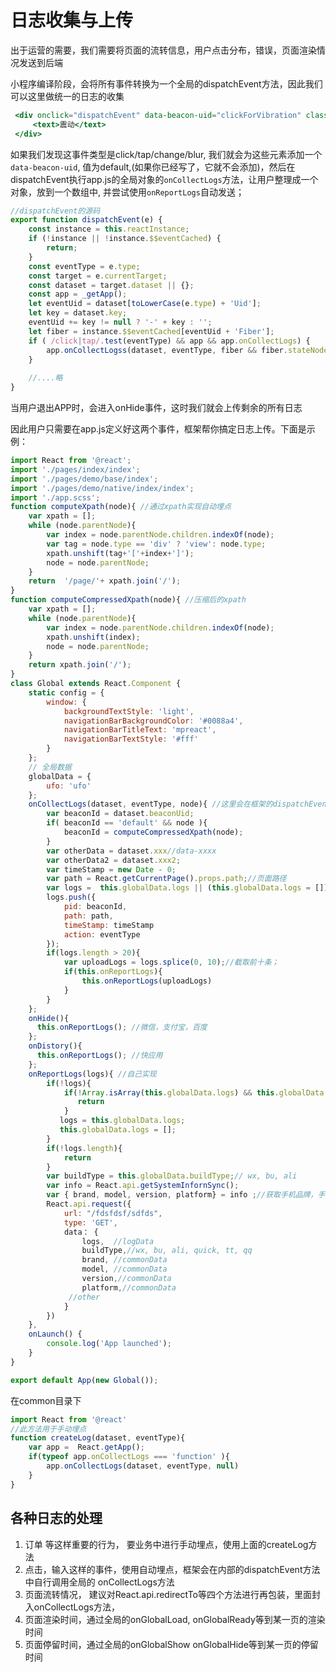 # 日志收集与上传

出于运营的需要，我们需要将页面的流转信息，用户点击分布，错误，页面渲染情况发送到后端

小程序编译阶段，会将所有事件转换为一个全局的dispatchEvent方法，因此我们可以这里做统一的日志的收集

```jsx
 <div onclick="dispatchEvent" data-beacon-uid="clickForVibration" class="item" data-click-uid="e1765" data-class-uid="c1321">
     <text>震动</text>
 </div>
```

如果我们发现这事件类型是click/tap/change/blur, 我们就会为这些元素添加一个`data-beacon-uid`, 值为default,(如果你已经写了，它就不会添加)，然后在dispatchEvent执行app.js的全局对象的`onCollectLogs`方法，让用户整理成一个对象，放到一个数组中, 并尝试使用`onReportLogs`自动发送；

```javascript
//dispatchEvent的源码
export function dispatchEvent(e) {
    const instance = this.reactInstance;
    if (!instance || !instance.$$eventCached) {
        return;
    }
    const eventType = e.type;
    const target = e.currentTarget;
    const dataset = target.dataset || {};
    const app = _getApp();
    let eventUid = dataset[toLowerCase(e.type) + 'Uid'];
    let key = dataset.key;
    eventUid += key != null ? '-' + key : '';
    let fiber = instance.$$eventCached[eventUid + 'Fiber'];
    if ( /click|tap/.test(eventType) && app && app.onCollectLogs) {
        app.onCollectLogss(dataset, eventType, fiber && fiber.stateNode);
    }
   
    //....略
}
```

当用户退出APP时，会进入onHide事件，这时我们就会上传剩余的所有日志

因此用户只需要在app.js定义好这两个事件，框架帮你搞定日志上传。下面是示例：

```jsx
import React from '@react';
import './pages/index/index';
import './pages/demo/base/index';
import './pages/demo/native/index/index';
import './app.scss';
function computeXpath(node){ //通过xpath实现自动埋点
    var xpath = [];
    while (node.parentNode){
        var index = node.parentNode.children.indexOf(node);
        var tag = node.type == 'div' ? 'view': node.type;
        xpath.unshift(tag+'['+index+']');
        node = node.parentNode;
    }
    return  '/page/'+ xpath.join('/');
}
function computeCompressedXpath(node){ //压缩后的xpath
    var xpath = [];
    while (node.parentNode){
        var index = node.parentNode.children.indexOf(node);
        xpath.unshift(index);
        node = node.parentNode;
    }
    return xpath.join('/');
}
class Global extends React.Component {
    static config = {
        window: {
            backgroundTextStyle: 'light',
            navigationBarBackgroundColor: '#0088a4',
            navigationBarTitleText: 'mpreact',
            navigationBarTextStyle: '#fff'
        }
    };
    // 全局数据
    globalData = {
        ufo: 'ufo'
    };
    onCollectLogs(dataset, eventType, node){ //这里会在框架的dispatchEvent自动调起，实现自动理点
        var beaconId = dataset.beaconUid;
        if( beaconId == 'default' && node ){
            beaconId = computeCompressedXpath(node);
        }
        var otherData = dataset.xxx//data-xxxx
        var otherData2 = dataset.xxx2;
        var timeStamp = new Date - 0;
        var path = React.getCurrentPage().props.path;//页面路径
        var logs =  this.globalData.logs || (this.globalData.logs = [])
        logs.push({
            pid: beaconId,
            path: path,
            timeStamp: timeStamp
            action: eventType
        });
        if(logs.length > 20){
            var uploadLogs = logs.splice(0, 10);//截取前十条；
            if(this.onReportLogs){
                this.onReportLogs(uploadLogs)
            }
        }
    };
    onHide(){
      this.onReportLogs(); //微信，支付宝，百度
    };
    onDistory(){
      this.onReportLogs(); //快应用
    };
    onReportLogs(logs){ //自己实现
        if(!logs){
            if(!Array.isArray(this.globalData.logs) && this.globalData.logs.length == 0){
               return
            }
           logs = this.globalData.logs;
           this.globalData.logs = [];
        }
        if(!logs.length){
            return
        }
        var buildType = this.globalData.buildType;// wx, bu, ali
        var info = React.api.getSystemInfornSync();
        var { brand, model, version, platform} = info ;//获取手机品牌，手机型号， 微信版本号, 客户端平台;
        React.api.request({
            url: "/fdsfdsf/sdfds",
            type: 'GET',
            data： {
                logs,  //logData
                buildType,//wx, bu, ali, quick, tt, qq
                brand, //commonData
                model, //commonData
                version,//commonData
                platform,//commonData
             //other
            } 
        })
    }, 
    onLaunch() {
        console.log('App launched');
    }
}

export default App(new Global());
```

在common目录下

```jsx
import React from '@react'
//此方法用于手动埋点
function createLog(dataset, eventType){
    var app =  React.getApp();
    if(typeof app.onCollectLogs === 'function' ){
        app.onCollectLogs(dataset, eventType, null)
    }
}
```

## 各种日志的处理

1. 订单 等这样重要的行为， 要业务中进行手动埋点，使用上面的createLog方法
2. 点击，输入这样的事件，使用自动埋点，框架会在内部的dispatchEvent方法中自行调用全局的
onCollectLogs方法
3. 页面流转情况， 建议对React.api.redirectTo等四个方法进行再包装，里面封入onCollectLogs方法，
4. 页面渲染时间，通过全局的onGlobalLoad, onGlobalReady等到某一页的渲染时间
5. 页面停留时间，通过全局的onGlobalShow onGlobalHide等到某一页的停留时间